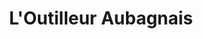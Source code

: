 ---
title: "L'Outilleur Aubagnais"
url: /aubagne/loutilleur-aubagnais/
shop: matériel informatique
---